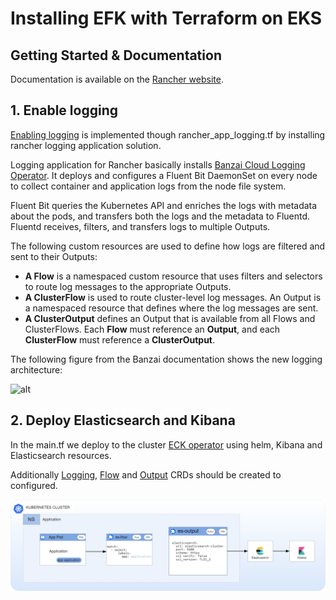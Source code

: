 # Installing EFK with Terraform on EKS

## Getting Started & Documentation

Documentation is available on the [Rancher website](https://rancher.com/docs/rancher/v2.5/en/logging/).

## 1. Enable logging

[Enabling logging](https://rancher.com/docs/rancher/v2.5/en/logging/#:~:text=Troubleshooting-,Enabling%20Logging,-You%20can%20enable) is implemented though rancher_app_logging.tf by installing rancher logging application solution.

Logging application for Rancher basically installs [Banzai Cloud Logging Operator](https://rancher.com/docs/rancher/v2.5/en/logging/architecture/#how-the-banzai-cloud-logging-operator-works). It deploys and configures a Fluent Bit DaemonSet on every node to collect container and application logs from the node file system.

Fluent Bit queries the Kubernetes API and enriches the logs with metadata about the pods, and transfers both the logs and the metadata to Fluentd. Fluentd receives, filters, and transfers logs to multiple Outputs.

The following custom resources are used to define how logs are filtered and sent to their Outputs:

- **A Flow** is a namespaced custom resource that uses filters and selectors to route log messages to the appropriate Outputs.
- **A ClusterFlow** is used to route cluster-level log messages.
An Output is a namespaced resource that defines where the log messages are sent.
- **A ClusterOutput** defines an Output that is available from all Flows and ClusterFlows.
Each **Flow** must reference an **Output**, and each **ClusterFlow** must reference a **ClusterOutput**.

The following figure from the Banzai documentation shows the new logging architecture:

![alt](https://rancher.com/docs/img/rancher/banzai-cloud-logging-operator.png)

## 2. Deploy Elasticsearch and Kibana

In the main.tf we deploy to the cluster [ECK operator](https://www.elastic.co/guide/en/cloud-on-k8s/current/k8s-install-helm.html) using helm, Kibana and Elasticsearch resources.

Additionally [Logging](https://github.com/banzaicloud/logging-operator/tree/master/config/crd/bases/logging.banzaicloud.io_loggings.yaml), [Flow](https://github.com/banzaicloud/logging-operator/tree/master/config/crd/bases/logging.banzaicloud.io_flows.yaml) and [Output](https://github.com/banzaicloud/logging-operator/tree/master/config/crd/bases/logging.banzaicloud.io_outputs.yaml) CRDs should be created to configured.

![alt](https://github.com/DariaPavlova1/rancher_efk/blob/main/Images/cluster.drawio.png)